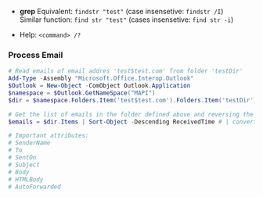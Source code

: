 -  **grep** Equivalent: `findstr "test"` (case insensetive: `findstr /I`)  
Similar function: `find str "test"` (cases insensetive: `find str -i`)

- Help: `<command> /?`


### Process Email

````Powershell
# Read emails of email addres 'test$test.com' from folder 'testDir'
Add-Type -Assembly "Microsoft.Office.Interop.Outlook"
$Outlook = New-Object -ComObject Outlook.Application
$namespace = $Outlook.GetNameSpace("MAPI")
$dir = $namespace.Folders.Item('test$test.com').Folders.Item('testDir')

# Get the list of emails in the folder defined above and reversing the order of emails (by default starts with the oldest)
$emails = $dir.Items | Sort-Object -Descending ReceivedTime # | convertTo-Json | Out-File test.json -Encoding UTF8

# Important attributes:
# SenderName
# To
# SentOn
# Subject
# Body
# HTMLBody
# AutoForwarded
````
